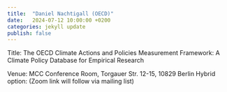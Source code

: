 ```yaml
---
title:  "Daniel Nachtigall (OECD)"
date:   2024-07-12 10:00:00 +0200
categories: jekyll update
publish: false
---
```

Title: The OECD Climate Actions and Policies Measurement
Framework: A Climate Policy Database for Empirical
Research

Venue: MCC Conference Room,
Torgauer Str. 12-15, 10829 Berlin
Hybrid option:
(Zoom link will follow via mailing list)

